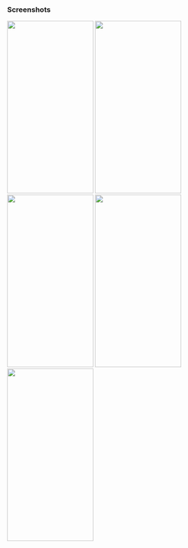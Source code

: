 <h3>Screenshots</h3>



<img src=https://github.com/hasanaltunbay/todo_app_hive/assets/132913817/17d6ee37-6229-450e-b43b-17b26cce6dbe width="200" height="400" />

<img src=https://github.com/hasanaltunbay/todo_app_hive/assets/132913817/1afd5aa4-7619-450d-9679-9dbe4a48222b width="200" height="400" />

<img src=https://github.com/hasanaltunbay/todo_app_hive/assets/132913817/9b91ea5e-401e-4207-8ca0-17a29c037b47 width="200" height="400" />

<img src=https://github.com/hasanaltunbay/todo_app_hive/assets/132913817/a19b99ff-0bd6-47ca-bcaa-2467a620fd8a width="200" height="400" />

<img src=https://github.com/hasanaltunbay/todo_app_hive/assets/132913817/26c012d5-c1c6-4304-8095-2a4575dd1263 width="200" height="400" />
